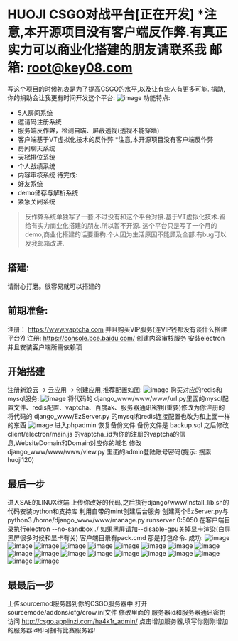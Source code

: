 HUOJI CSGO对战平台[正在开发]
*注意,本开源项目没有客户端反作弊.有真正实力可以商业化搭建的朋友请联系我 邮箱: root@key08.com
===============
写这个项目的时候初衷是为了提高CSGO的水平,以及让有些人有更多可能.
捐助,你的捐助会让我更有时间开发这个平台:
![image](https://github.com/huoji120/csgo_full/pic/alipay.jpg)
功能特点:
 + 5人房间系统
 + 邀请码注册系统
 + 服务端反作弊，检测自瞄、屏蔽透视(透视不能穿墙)
 + 客户端基于VT虚拟化技术的反作弊 *注意,本开源项目没有客户端反作弊
 + 房间聊天系统
 + 天梯排位系统
 + 个人战绩系统
 + 内容审核系统
待完成:
 + 好友系统
 + demo储存与解析系统
 + 紧急关闭系统
> 反作弊系统单独写了一套,不过没有和这个平台对接.基于VT虚拟化技术.留给有实力商业化搭建的朋友.所以暂不开源.
> 这个平台只是写了一个月的demo,商业化搭建的话要重构.个人因为生活原因不能顾及全部.有bug可以发我邮箱改进.

## 搭建:
请耐心打磨。很容易就可以搭建的
## 前期准备:
注册： https://www.vaptcha.com 并且购买VIP服务(连VIP钱都没有谈什么搭建平台?)
注册:  https://console.bce.baidu.com/ 创建内容审核服务
安装electron 并且安装客户端所需依赖项
## 开始搭建
注册新浪云 -> 云应用 -> 创建应用,推荐配置如图:
![image](https://github.com/huoji120/csgo_full/pic/1.png)
购买对应的redis和mysql服务:
![image](https://github.com/huoji120/csgo_full/pic/2.png)
将代码的 django_www/www/www/url.py里面的mysql配置文件、redis配置、vaptcha、百度ak、服务器通讯密钥(重要)修改为你注册的
将代码的 django_www/EzServer.py 的mysql和redis连接配置也改为和上面一样的东西
![image](https://github.com/huoji120/csgo_full/pic/3.png)
进入phpadmin 恢复备份文件 备份文件是 backup.sql
之后修改 client/electron/main.js 的vaptcha_id为你的注册的vaptcha的信息,WebsiteDomain和Domain对应你的域名
修改 django_www/www/www/view.py 里面的admin登陆账号密码(提示: 搜索huoji120)
## 最后一步
进入SAE的LINUX终端 上传你改好的代码,之后执行django/www/install_lib.sh的代码安装python和支持库
利用自带的mint创建后台服务 创建两个EzServer.py与python3 /home/django_www/www/manage.py runserver 0:5050
在客户端目录执行electron --no-sandbox ./ 如果黑屏请加--disable-gpu关掉显卡渲染(白屏黑屏很多时候和显卡有关)
客户端目录有pack.cmd 那是打包命令.
成功:
![image](https://github.com/huoji120/csgo_full/pic/4.png)
![image](https://github.com/huoji120/csgo_full/pic/5.png)
![image](https://github.com/huoji120/csgo_full/pic/6.png)
![image](https://github.com/huoji120/csgo_full/pic/7.png)
![image](https://github.com/huoji120/csgo_full/pic/8.png)
![image](https://github.com/huoji120/csgo_full/pic/9.png)
![image](https://github.com/huoji120/csgo_full/pic/10.png)
![image](https://github.com/huoji120/csgo_full/pic/11.png)
![image](https://github.com/huoji120/csgo_full/pic/12.png)
![image](https://github.com/huoji120/csgo_full/pic/13.png)
![image](https://github.com/huoji120/csgo_full/pic/14.png)
![image](https://github.com/huoji120/csgo_full/pic/15.png)
![image](https://github.com/huoji120/csgo_full/pic/16.png)
![image](https://github.com/huoji120/csgo_full/pic/17.png)
![image](https://github.com/huoji120/csgo_full/pic/18.png)
![image](https://github.com/huoji120/csgo_full/pic/19.png)
![image](https://github.com/huoji120/csgo_full/pic/20.png)
![image](https://github.com/huoji120/csgo_full/pic/21.png)
![image](https://github.com/huoji120/csgo_full/pic/22.png)
## 最最后一步
上传sourcemod服务器到你的CSGO服务器中
打开sourcemode/addons/cfg/crow.ini文件
修改里面的 服务器id和服务器通讯密钥
访问 http://csgo.applinzi.com/ha4k1r_admin/ 点击增加服务器,填写你刚刚增加的服务器id即可拥有比赛服务器!
